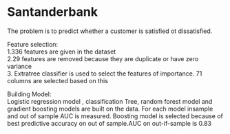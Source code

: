 # Santanderbank
The problem is to predict whether a customer is satisfied ot dissatisfied. 

Feature selection: </br>
1.336 features are given in the dataset </br>
2.29 features are removed because they are duplicate or have zero variance </br>
3. Extratree classifier is used to select the features of importance. 71 columns are selected based on this

Building Model: </br>
Logistic regression model , classification Tree, random forest model and gradient boosting models are built on the data. For each model insample and out of sample AUC is measured. Boosting model is selected because of best predictive accuracy on out of sample.AUC on out-if-sample is 0.83
